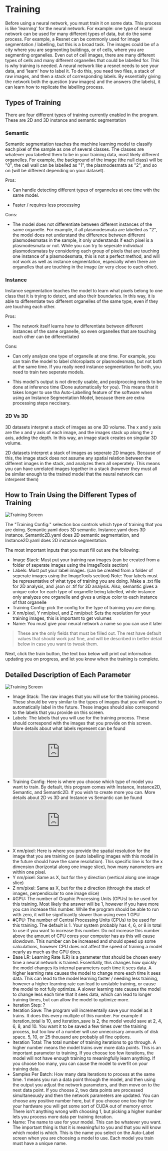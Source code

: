 # Training

Before using a neural network, you must train it on some data. This process is like 'learning' for the neural network. For example: one type of neural network can be used for many different types of data, but do the same process. For example, a Resnet can be commonly used for image segmentation / labelling, but this is a broad task. The images could be of a city where you are segmenting buildings, or of cells, where you are segmenting organelles. Even out of cell images, there are many different types of cells and many different organelles that could be labelled for. This is why training is needed. A neural network like a resnet needs to see your data, and 'learn' how to label it. To do this, you need two files, a stack of raw images, and then a stack of corresponding labels. By essentially giving the network both the question (raw images) and the answers (the labels), it can learn how to replicate the labelling process.

## Types of Training

There are four different types of training currently enabled in the program. These are 2D and 3D instance and semantic segmentation

### Semantic

Semantic segmentation teaches the machine learning model to classify each pixel of the sample as one of several classes. The classes are whatever you labelled them to be in your training data, most likely different organelles. For example, the background of the image (the null class) will be "0", the cell wall can be labelled as "1", the plasmodesmata as "2", and so on (will be different depending on your dataset).

Pros:

- Can handle detecting different types of organneles at one time with the same model.

- Faster / requires less processing

Cons:

- The model does not differentiate between different instances of the same organelle. For example, if all plasmodesmata are labelled as "2", the model does not understand the difference between different plasmodesmatas in the sample, it only understands if each pixel is a plasmodesmata or not. While you can try to seperate individual plasmodesmatas by considering each group of pixels that are touching one instance of a plasmodesmata, this is not a perfect method, and will not work as well as instance segmentation, especially when there are organelles that are touching in the image (or very close to each other).

### Instance

Instance segmentation teaches the model to learn what pixels belong to one class that it is trying to detect, and also their boundaries. In this way, it is able to differentiate two different organelles of the same type, even if they are touching each other.

Pros:

- The network itself learns how to differentiate between different instances of the same organelle, so even organelles that are touching each other can be differentiated

Cons:

- Can only analyze one type of organelle at one time. For example, you can train the model to label chloroplasts or plasmodesmata, but not both at the same time. If you really need instance segmentation for both, you need to train two seperate models.

- This model's output is not directly usable, and postproccing needs to be done at inference time (Done automatically for you). This means that it takes longer to use tha Auto-Labelling feature of the software when using an Instance Segmentation Model, because there are extra processing steps neccisary.

### 2D Vs 3D

3D datasets interpret a stack of images as one 3D volume. The x and y axis are the x and y axis of each image, and the images stack up along the z axis, adding the depth. In this way, an image stack creates on singular 3D volume.

2D datasets interpret a stack of images as seperate 2D images. Because of this, the image stack does not assume any spatial relation between the different images in the stack, and analyzes them all seperately. This means you can have unrelated images together in a stack (however they must all be similar enough to the trained model that the neural network can interperet them)

## How to Train Using the Different Types of Training

![Training Screen](https://github.com/ajbrookhouse/WSU_PlantBio_ML/blob/main/screenshots/trainScreenshot.png)

The "Training Config:" selection box controls which type of training that you are doing. Semantic.yaml does 3D semantic. Instance.yaml does 3D instance. Semantic2D.yaml does 2D semantic segmentation, and Instance2D.yaml does 2D instance segmentation.

The most important inputs that you must fill out are the following:

- Image Stack: Must put your training raw images (can be created from a folder of seperate images using the ImageTools section)
- Labels: Must put your label images. (can be created from a folder of seperate images using the ImageTools section) Note: Your labels must be representative of what type of training you are doing. Make a .txt file for 2D analysis, and .json or .tif for 3D analysis. Also, semantic gives a unique color for each type of organelle being labelled, while instance only analyzes one organelle and gives a unique color to each instance of that organelle
- Training Config: pick the config for the type of training you are doing.
- X nm/pixel, Y nm/pixel, and Z nm/pixel: Sets the resolution for your training images, this is important to get volumes
- Name: You must give your neural network a name so you can use it later

> These are the only fields that must be filled out. The rest have default values that should work just fine, and will be described in better detail below in case you want to tweak them.

Next, click the train button, the text box below will print out information updating you on progress, and let you know when the training is complete.

## Detailed Description of Each Parameter

![Training Screen](https://github.com/ajbrookhouse/WSU_PlantBio_ML/blob/main/screenshots/trainScreenshot.png)

- Image Stack:        The raw images that you will use for the training process. These should be very similar to the types of images that you will want to automatically label in the future. These images should also correspond to the labels that you provide on this screen.
- Labels:             The labels that you will use for the training process. These should correspond with the images that you provide on this screen. More details about what labels represent can be found ![on the FAQ page](https://github.com/ajbrookhouse/WSU_PlantBio_ML/blob/main/Instructions/faqs.md#semantic-vs-instance-segmentation)
- Training Config:    Here is where you choose which type of model you want to train. By default, this program comes with Instance, Instance2D, Semantic, and Semantic2D. If you wish to create more you can. More details about 2D vs 3D and Instance vs Semantic can be found ![on the FAQ page](https://github.com/ajbrookhouse/WSU_PlantBio_ML/blob/main/Instructions/faqs.md#semantic-vs-instance-segmentation)
- X nm/pixel:         Here is where you provide the spatial resolution for the image that you are training on (auto labelling images with this model in the future should have the same resolution). This specific line is for the x dimension (horizontal along one image slice), how many nanometers are within one pixel.
- Y nm/pixel:         Same as X, but for the y direction (vertical along one image slice)
- Z nm/pixel:         Same as X, but for the z direction (through the stack of images, perpendicular to one image slice)
- #GPU:               The number of Graphic Processing Units (GPUs) to be used for this training. Most likely the answer will be 1, however if you have more you can increase this number. While the program should be able to run with zero, it will be significantly slower than using even 1 GPU
- #CPU:               The number of Central Processing Units (CPUs) to be used for this training. The default is 1. Your system probably has 4, 6, or 8 in total to use if you want to increase this number. Do not increase this number above the amount of CPU cores your computer has as this will cause slowdown. This number can be increased and should speed up some calculations, however CPU does not affect the speed of training a model nearly as much as the GPU does.
- Base LR:            Learning Rate (LR) is a parameter that should be chosen every time a neural network is trained. Essentially, this changes how quickly the model changes its internal parameters each time it sees data. A higher learning rate causes the model to change more each time it sees data. This can lead to the model learning faster / needing less training, however a higher learning rate can lead to unstable training, or cause the model to not fully optimize. A slower learning rate causes the model to change less each time that it sees data, which can lead to longer training times, but can allow the model to optimize more.
- Iteration Step:     ?
- Iteration Save:     The program will incrementally save your model as it trains. It does this every multiple of this number. For example if iteration_total is 10, and iteration_save is 2, the model would save at 2, 4, 6, 8, and 10. You want it to be saved a few times over the training process, but too low of a number will use unneccisary amounts of disk space. 5, 10, or 25 thousand are probably all fine options.
- Iteration Total:    The total number of training iterations to go through. A higher number means the model trains over more data points. This is an important parameter to training. If you choose too few iterations, the model will not have enough training to meaningfully learn anything. If you choose too many, you can cause the model to overfit on your training data.
- Samples Per Batch:  How many data iterations to process at the same time. 1 means you run a data point through the model, and then using the output you adjust the network parameters, and then move on to the next data point. If you choose 2, two data points are processed simultaneously and then the network parameters are updated. You can choose any positive number here, but if you choose one too high for your hardware you will get some sort of CUDA out of memory error. There isn't anything wrong with choosing 1, but picking a higher number lets you process more data per training iteration.
- Name:               The name to use for your model. This can be whatever you want. The important thing is that it is meaningful to you and that you will know which model is which. This is the name you select on the Auto-Label screen when you are choosing a model to use. Each model you train must have a unique name.

